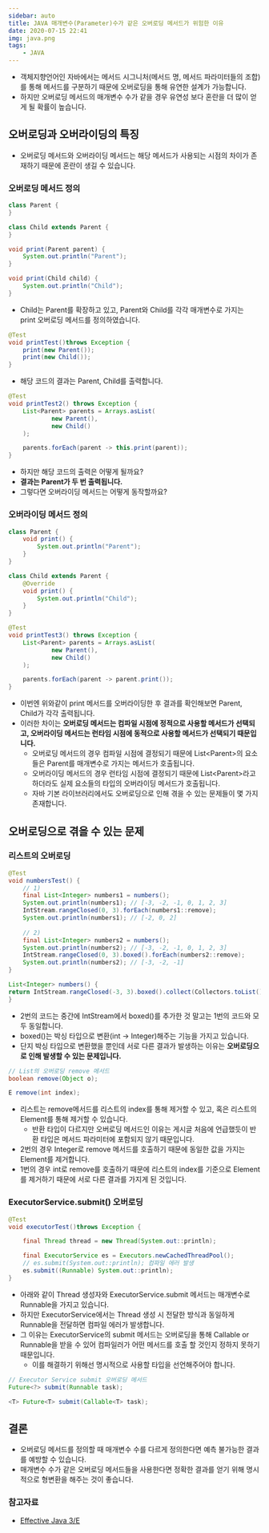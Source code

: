 ```yaml
---
sidebar: auto
title: JAVA 매개변수(Parameter)수가 같은 오버로딩 메서드가 위험한 이유
date: 2020-07-15 22:41
img: java.png
tags: 
    - JAVA
---
```


- 객체지향언어인 자바에서는 메서드 시그니처(메서드 명, 메서드 파라미터들의 조합)를 통해 메서드를 구분하기 때문에 오버로딩을 통해 유연한 설계가 가능합니다.
- 하지만 오버로딩 메서드의 매개변수 수가 같을 경우 유연성 보다 혼란을 더 많이 얻게 될 확률이 높습니다.

## 오버로딩과 오버라이딩의 특징
- 오버로딩 메서드와 오버라이딩 메서드는 해당 메서드가 사용되는 시점의 차이가 존재하기 때문에 혼란이 생길 수 있습니다.

### 오버로딩 메서드 정의
```java
class Parent {
}

class Child extends Parent {
}

void print(Parent parent) {
    System.out.println("Parent");
}

void print(Child child) {
    System.out.println("Child");
}
```
- Child는 Parent를 확장하고 있고, Parent와 Child를 각각 매개변수로 가지는 print 오버로딩 메서드를 정의하였습니다.

```java
@Test
void printTest()throws Exception {
    print(new Parent());
    print(new Child());
}
```
- 해당 코드의 결과는 Parent, Child를 출력합니다.

```java
@Test
void printTest2() throws Exception {
    List<Parent> parents = Arrays.asList(
            new Parent(),
            new Child()
    );

    parents.forEach(parent -> this.print(parent));
}
```
- 하지만 해당 코드의 출력은 어떻게 될까요?
- **결과는 Parent가 두 번 출력됩니다.**
- 그렇다면 오버라이딩 메서드는 어떻게 동작할까요?

### 오버라이딩 메서드 정의
```java
class Parent {
    void print() {
        System.out.println("Parent");
    }
}

class Child extends Parent {
    @Override
    void print() {
        System.out.println("Child");
    }
}

@Test
void printTest3() throws Exception {
    List<Parent> parents = Arrays.asList(
            new Parent(),
            new Child()
    );

    parents.forEach(parent -> parent.print());
}
```
- 이번엔 위와같이 print 메서드를 오버라이딩한 후 결과를 확인해보면 Parent, Child가 각각 출력됩니다.
- 이러한 차이는 **오버로딩 메서드는 컴파일 시점에 정적으로 사용할 메서드가 선택되고, 오버라이딩 메서드는 런타임 시점에 동적으로 사용할 메서드가 선택되기 때문입니다.**
    - 오버로딩 메서드의 경우 컴파일 시점에 결정되기 때문에 List\<Parent>의 요소들은  Parent를 매개변수로 가지는 메서드가 호출됩니다.
    - 오버라이딩 메서드의 경우 런타임 시점에 결정되기 때문에 List\<Parent>라고 하더라도 실제 요소들의 타입의 오버라이딩 메서드가 호출됩니다.
    - 자바 기본 라이브러리에서도 오버로딩으로 인해 겪을 수 있는 문제들이 몇 가지 존재합니다.
    
## 오버로딩으로 겪을 수 있는 문제

### 리스트의 오버로딩
```java
@Test
void numbersTest() {
    // 1)
    final List<Integer> numbers1 = numbers();
    System.out.println(numbers1); // [-3, -2, -1, 0, 1, 2, 3]
    IntStream.rangeClosed(0, 3).forEach(numbers1::remove);
    System.out.println(numbers1); // [-2, 0, 2]
    
    // 2)
    final List<Integer> numbers2 = numbers();
    System.out.println(numbers2); // [-3, -2, -1, 0, 1, 2, 3]
    IntStream.rangeClosed(0, 3).boxed().forEach(numbers2::remove);
    System.out.println(numbers2); // [-3, -2, -1]
}

List<Integer> numbers() {
return IntStream.rangeClosed(-3, 3).boxed().collect(Collectors.toList());
}
```
- 2번의 코드는 중간에 IntStream에서 boxed()를 추가한 것 말고는 1번의 코드와 모두 동일합니다.
- boxed()는 박싱 타입으로 변환(int -> Integer)해주는 기능을 가지고 있습니다.
- 단지 박싱 타입으로 변환했을 뿐인데 서로 다른 결과가 발생하는 이유는 **오버로딩으로 인해 발생할 수 있는 문제입니다.**

```java
// List의 오버로딩 remove 메서드
boolean remove(Object o);

E remove(int index);
```
- 리스트는 remove메서드를 리스트의 index를 통해 제거할 수 있고, 혹은 리스트의 Element를 통해 제거할 수 있습니다.
    - 반환 타입이 다르지만 오버로딩 메서드인 이유는 게시글 처음에 언급했듯이 반환 타입은 메서드 파라미터에 포함되지 않기 때문입니다.
- 2번의 경우 Integer로 remove 메서드를 호출하기 때문에 동일한 값을 가지는 Element를 제거합니다.
- 1번의 경우 int로 remove를 호출하기 때문에 리스트의 index를 기준으로 Element를 제거하기 때문에 서로 다른 결과를 가지게 된 것입니다.

### ExecutorService.submit() 오버로딩
```java
@Test
void executorTest()throws Exception {

    final Thread thread = new Thread(System.out::println);

    final ExecutorService es = Executors.newCachedThreadPool();
    // es.submit(System.out::println); 컴파일 에러 발생
    es.submit((Runnable) System.out::println);
}
```
- 아래와 같이 Thread 생성자와 ExecutorService.submit 메서드는 매개변수로 Runnable을 가지고 있습니다.
- 하지만 ExecutorService에서는 Thread 생성 시 전달한 방식과 동일하게 Runnable을 전달하면 컴파일 에러가 발생합니다.
- 그 이유는 ExecutorService의 submit 메서드는 오버로딩을 통해 Callable or Runnable을 받을 수 있어 컴파일러가 어떤 메서드를 호출 할 것인지 정하지 못하기 때문입니다.
    - 이를 해결하기 위해선 명시적으로 사용할 타입을 선언해주어야 합니다.  

```java
// Executor Service submit 오버로딩 메서드
Future<?> submit(Runnable task);

<T> Future<T> submit(Callable<T> task);
```

## 결론
- 오버로딩 메서드를 정의할 때 매개변수 수를 다르게 정의한다면 예측 불가능한 결과를 예방할 수 있습니다.
- 매개변수 수가 같은 오버로딩 메서드들을 사용한다면 정확한 결과를 얻기 위해 명시적으로 형변환을 해주는 것이 좋습니다. 


### 참고자료
- [Effective Java 3/E](http://www.yes24.com/Product/Goods/65551284)
